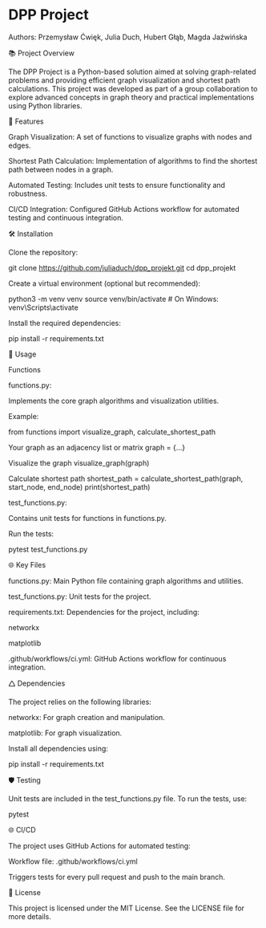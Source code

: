 # DPP Project

Authors: Przemysław Ćwięk, Julia Duch, Hubert Głąb, Magda Jaźwińska

📚 Project Overview

The DPP Project is a Python-based solution aimed at solving graph-related problems and providing efficient graph visualization and shortest path calculations. This project was developed as part of a group collaboration to explore advanced concepts in graph theory and practical implementations using Python libraries.

🚀 Features

Graph Visualization: A set of functions to visualize graphs with nodes and edges.

Shortest Path Calculation: Implementation of algorithms to find the shortest path between nodes in a graph.

Automated Testing: Includes unit tests to ensure functionality and robustness.

CI/CD Integration: Configured GitHub Actions workflow for automated testing and continuous integration.

🛠️ Installation

Clone the repository:

git clone https://github.com/juliaduch/dpp_projekt.git
cd dpp_projekt

Create a virtual environment (optional but recommended):

python3 -m venv venv
source venv/bin/activate  # On Windows: venv\Scripts\activate

Install the required dependencies:

pip install -r requirements.txt

🧩 Usage

Functions

functions.py:

Implements the core graph algorithms and visualization utilities.

Example:

from functions import visualize_graph, calculate_shortest_path

Your graph as an adjacency list or matrix
graph = {...}

Visualize the graph
visualize_graph(graph)

Calculate shortest path
shortest_path = calculate_shortest_path(graph, start_node, end_node)
print(shortest_path)

test_functions.py:

Contains unit tests for functions in functions.py.

Run the tests:

pytest test_functions.py

🌐 Key Files

functions.py: Main Python file containing graph algorithms and utilities.

test_functions.py: Unit tests for the project.

requirements.txt: Dependencies for the project, including:

networkx

matplotlib

.github/workflows/ci.yml: GitHub Actions workflow for continuous integration.

🛆 Dependencies

The project relies on the following libraries:

networkx: For graph creation and manipulation.

matplotlib: For graph visualization.

Install all dependencies using:

pip install -r requirements.txt

🛡️ Testing

Unit tests are included in the test_functions.py file. To run the tests, use:

pytest

🌐 CI/CD

The project uses GitHub Actions for automated testing:

Workflow file: .github/workflows/ci.yml

Triggers tests for every pull request and push to the main branch.

📄 License

This project is licensed under the MIT License. See the LICENSE file for more details.

